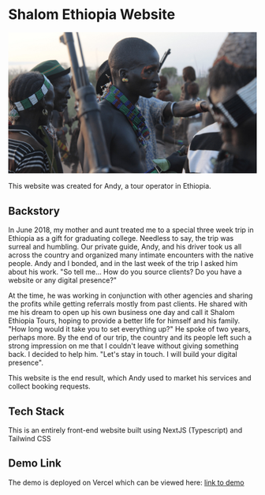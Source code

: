 # Shalom Ethiopia Website

![Shalom Ethiopia Homepage Banner](https://github.com/benjaminrubin/shalom-ethiopia-nextjs/blob/main/public/images/homepage/hamer_tribe.jpg?raw=true)

This website was created for Andy, a tour operator in Ethiopia.

## Backstory

In June 2018, my mother and aunt treated me to a special three week trip in Ethiopia as a gift for graduating college. Needless to say, the trip was surreal and humbling. Our private guide, Andy, and his driver took us all across the country and organized many intimate encounters with the native people. Andy and I bonded, and in the last week of the trip I asked him about his work. "So tell me... How do you source clients? Do you have a website or any digital presence?"

At the time, he was working in conjunction with other agencies and sharing the profits while getting referrals mostly from past clients. He shared with me his dream to open up his own business one day and call it Shalom Ethiopia Tours, hoping to provide a better life for himself and his family. "How long would it take you to set everything up?" He spoke of two years, perhaps more. By the end of our trip, the country and its people left such a strong impression on me that I couldn't leave without giving something back. I decided to help him. "Let's stay in touch. I will build your digital presence".

This website is the end result, which Andy used to market his services and collect booking requests.

## Tech Stack
This is an entirely front-end website built using NextJS (Typescript) and Tailwind CSS

## Demo Link
The demo is deployed on Vercel which can be viewed here: [link to demo](https://shalom-ethiopia-nextjs.vercel.app/)
